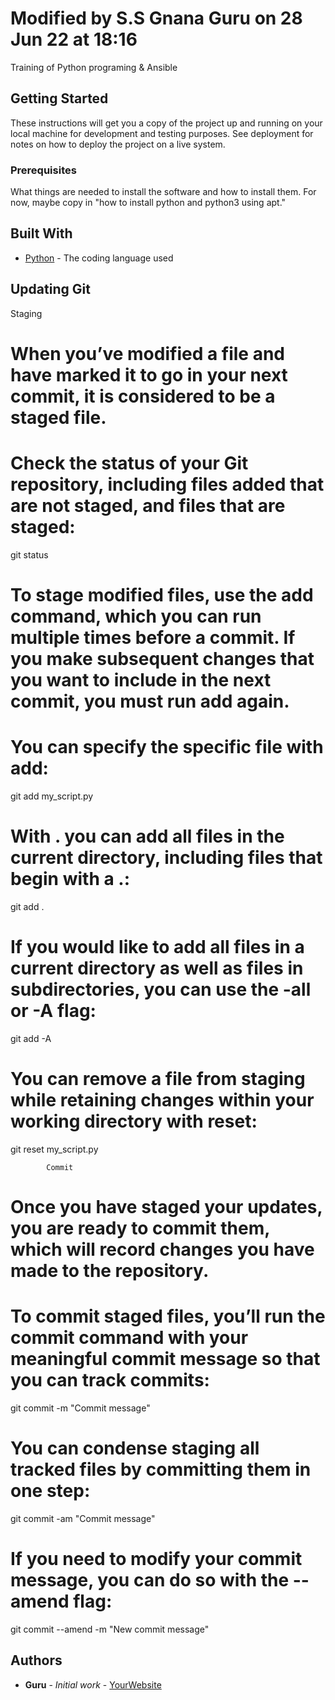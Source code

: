 # Modified by S.S Gnana Guru on 28 Jun 22 at 18:16

Training of Python programing & Ansible

## Getting Started

These instructions will get you a copy of the project up and running on your local machine
for development and testing purposes. See deployment for notes on how to deploy the project
on a live system.

### Prerequisites

What things are needed to install the software and how to install them. For now, maybe copy in
"how to install python and python3 using apt."

## Built With

* [Python](https://www.python.org/) - The coding language used

## Updating Git 

Staging

# When you’ve modified a file and have marked it to go in your next commit, it is considered to be a staged file.
# Check the status of your Git repository, including files added that are not staged, and files that are staged:

git status

# To stage modified files, use the add command, which you can run multiple times before a commit. If you make subsequent changes that you want to include in the next commit, you must run add again.
# You can specify the specific file with add:

git add my_script.py

# With . you can add all files in the current directory, including files that begin with a .:

git add .

# If you would like to add all files in a current directory as well as files in subdirectories, you can use the -all or -A flag:

git add -A

# You can remove a file from staging while retaining changes within your working directory with reset:

git reset my_script.py

			Commit

# Once you have staged your updates, you are ready to commit them, which will record changes you have made to the repository.
# To commit staged files, you’ll run the commit command with your meaningful commit message so that you can track commits:

git commit -m "Commit message"

# You can condense staging all tracked files by committing them in one step:

git commit -am "Commit message"

# If you need to modify your commit message, you can do so with the --amend flag:

git commit --amend -m "New commit message"

## Authors

* **Guru** - *Initial work* - [YourWebsite](https://example.com/)
